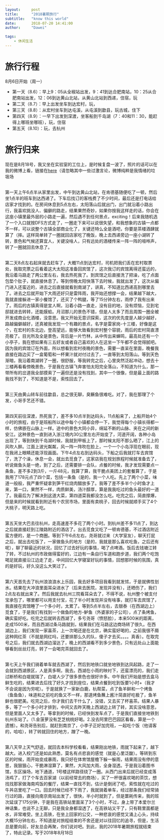 ```yaml
---
layout:     post
title:      "2018暑期旅行"
subtitle:   "know this world"
date:       2018-07-20 14:41:00
author:     "Dawei"

tags:
    - 休闲生活
---
```

# 旅行行程
8月6日开始（周一）
- 第一天（8.6）：早上9：05从全椒站出发，9：41到达合肥南站，10：25从合肥南站出发，12：06到达黄山北站，从黄山北站到西递，住宿，玩
- 第二天（8.7）：早上出发坐车到达宏村，玩，
- 第三天（8.8）：从宏村坐车到达屯溪，从屯溪到歙县，玩古城，住下
- 第四天（8.9）：一早下出发到深渡，坐客船到千岛湖（7：40和11：30，能赶得上哪班坐哪班），玩，住宿
- 第五天（8.10）：玩，去杭州

# 旅行归来
现在是8月18号，我又坐在实验室的工位上，是时候复盘一波了，照片的话可以在我的微博上看，链接在[here](https://weibo.com/u/2315024281?refer_flag=1005055010_)（请忽略其中一些过激言论，微博纯粹是我情绪的垃圾场

<br>第一天上午6点半从家里出发，中午到达黄山北站，在肯德基随便吃了一顿，然后坐1点半的班车到达西递了。下车后找订的客栈费了不少时间，最后还是打电话给店家才找到的。在房间休息到5点左右，太阳落山后就出门，出门就沿着小路出行，我喜欢挑没人、偏僻的路走，结果果然奇妙，如果你按我这样走的话，你会在这座小镇里最外层的小路走一遍，然后遇不到任何景点，exciting！后来我随机选了一个入口就按DFS方式走了，一圈走下来可以说很失望，和我想象的古镇一点都不一样，可以说整个古镇全部商业化了，关键还特么全是酒吧，你要是茶楼酒肆就算了（摔。这样简单转了一圈就回店家吃了晚饭，晚上去西递旁边一座小湖转了转，景色和气候还算宜人，关键没啥人，只有远处的酒楼传来一阵一阵的喧哗声，转了一圈就回去休息了。<br/>

<br>第二天8点左右起床就去赶车了，大概11点到达宏村，司机把我们丢在宏村取票处，我取完票之后看着这大太阳这准备回宾馆了，这次我订的宾馆离得还蛮远的，我沿着马路走了两公里左右，我去热死我了。到宾馆之后直接洗了把澡，吃了点面包垫个肚子，就直接休息了。等到傍晚太阳快落下去时候，我就出发了，这次从偏门进入还蛮近的，进去之后直接就看到南湖了，讲真，不知道比西递高到哪里去了。进去之后就开始下大雨还好只是雷阵雨，我开始还想撑一会，结果越下越大，我就直接躲进一家小餐馆了，还买了个鸭腿，等了15分钟左右，雨停了我有出来了。雨后的古镇真得是宜人啊，沿着小路一直走，没有目的地，没有烦恼，见到宅邸就进去转转，还能膜蛤。月沼那儿的景色不错，但是人太多了而且周围一圈全被开发成商业化酒楼，没意思。我又开始无意识探索，这次的优先度是人越少越好，路越偏僻越好，还真被我发现一个有趣的景点，名字是雷家岗-十三楼，好像是这个，在宏村的东北边，登高望远，能够大致看到宏村整个容貌，雨后的宏村简直漂亮极了。目光所及全是景色，背后是一片竹林，从中传出来蝉鸣，最高处还有一个小亭子，我在想如果有三五好友或者自己喜欢的人在这坐一下午都不会觉得腻吧。因为我的宾馆订在外面，所以想看到宏村夜晚的景色，需要一直呆在里面，晚餐我直接在路边买了一盒葡萄和一杯果汁就对付过去了，一直等到太阳落山。等到天色渐暗，我沿着南湖转了一圈，很舒服，等我转完之后，心里突然泛起冲动，想去十三楼再看看傍晚景色，于是我在古镇飞奔害怕太阳完全落山，不知道为什么，那一带所有的岔道我全部摸索了一遍但还是没有找到，其中一个很像，但是最上面的路我找不到了，不知道是不是，索性回去了。<br/>

<br>第三天由黄山转车前往歙县，总之很无聊，臭鳜鱼很难吃。对了，我在那理了个发，小哥手艺还不错。<br/>

<br>第四天前往深渡，热死我了，差不多10点半到达码头，11点船来了，上船开始4个小时的旅程，由于是班船所以途中每个小镇都会停一下，我觉得每个小镇长得都一样，仿佛嵌在山脉上一样。途中的景色大同小异，绵延不断的山脉、夹在之间的新安江。这种景色一直到进入浙江境内30公里左右开始变了，河道开阔，各种小岛出现了，等到快到千岛湖时候，我就到甲板上了，那时候太阳不那么晒了，江上的风吹人醉。江面上波光粼粼，风一阵一阵吹在脸上，一个一个小岛浮现在眼前，现在我闭上眼睛还能浮现画面。下午4点左右到达码头，下船之后我就打车去宾馆了，洗了个澡，休息一会，就出去觅食了，这家店我在规划旅程时候就准备去了，听说做鱼头是一绝，到了之后，还需要排一会队，点餐的时候，我才发现需要点一条鱼，差不多2到3斤，一斤48元，我算了算，我干脆点美团上的套餐算了，于是我用了178元点了四个菜，包括一条鱼（是的，我一个人吃。先上了两个小菜，味道一般般，我严重怀疑拿到笋干红烧肉醋放多了。我等了差不多半个小时鱼才上来，第一口，果然不一样，肉质鲜美，汤汁醇厚，算是我我吃过的鱼头最好的一道了。我最后为了解决到这道大菜，第四道菜我都没怎么吃。吃完之后，简直撑爆，但是来的时候就看到附近有个农贸市场，里面有卖桃子，回去时候就顺手买了4个大桃子，明天路上吃。<br/>

<br>第五天坐大巴去往杭州，走高速差不多花了两个小时。到杭州差不多11点了，到达之后就直接赶到江陵路附近的酒店了。出去觅食又吃了一顿肯德基，不过酒店附近蛮方便的，是一个商圈。等到下午6点左右，尧哥就过来（大学室友），聊天打屁之后，就出去吃饭了，一家做鱼头的地方（是的，我就是那么喜欢吃鱼，之后还有呢），聊了聊最近的状况，回忆了过去好玩的事情，喝了点啤酒。饭后去钱塘江转了转，不过杭州的市政做得蛮好的，江边有一条自行车道和跑步道，我们两个吃饱喝足就直接沿江边走了走，中间回忆大学寝室好玩的事情，回想那时候的氛围，真的是好玩，好久没这么大笑过了。<br/>

<br>第六天首先去了杭州浪浪浪水上乐园，我去好多项目我看到就发怵，于是就佛性划水。结果在大冲浪里面耳朵进水了（后来去医院，发现并没有），还晒伤了，我们2点左右就出来了。然后我就去杭州三院看耳朵去了，不得不说，杭州整个被支付宝承包了，哪里都可以用支付宝，花了半小时发现并没有啥事，就打车去宾馆了，我直接在宾馆睡了一个多小时，太累了。等到5点半左右，去银泰（在西湖边上）觅食了，于是我们有找到一个做鱼的地方-鲈鱼（外婆家的子公司），点了条烤鱼，确实蛮好吃。吃完之后就转去西湖了，多亏尧哥（愤怒脸），本来500米的距离，走成1500米，而且西湖过条马路就到，结果我们在马路这边商场转了很久。在西湖边上，我们发现一家喜茶，上一次喝还是在北京，确实蛮好喝的，之前我很不屑这种网红茶（不就是网红吗，还要排那么久的队，傻子才去买。。。。真香）。在取完号之后，我们就去西湖边溜达了，晚上的西湖看不到多少景色，只有远处山上面能够看到丝丝灯亮，转了一会喝完茶就回去了。<br/>

<br>第七天上午我们骑着单车就去西湖了，然后到地铁口就坐地铁到达凤起路，走了一会就到西湖景区，人是真多啊，我去。西湖在小雨的映衬下，还蛮漂亮的，我们走过断桥和白堤就瑞了，白堤人少了很多景色也很好许多。中午我们开始是想去盒马鲜生吃的，结果进去后找了好久才找到座位，结果点餐到吃到饭要1小时+（我才不会说是因为穷呢）。于是就换了一家新白鹿，杭帮菜，点了鱼羊鲜和一个烤鱼（鱼鱼鱼），味道和之前吃的鱼又不一样，那道烤鱼蘸上酱汁简直好吃极了，鱼羊鲜也很肥美。吃完之后，你才我们去干什么了，没错，又去买了杯喜茶。结果人暴多，等了一个多小时才排到，中间又去昨天晚上西湖边上转了转，其实没啥意思，但是里面人又太多了。等拿到的时候，已经快到发车点了，于是我们直接坐地铁到杭州东站了。（1.金菠萝没有芝芝桃桃好喝。2.没去阿里巴巴园区看看，算是一个遗憾）。和尧哥告别后，就赶到南京了，小李子正好加完班，一起吃个饭（他请客的，哈哈），转了转就回住的地方，蹭了一晚。<br/>

<br>第八天早上天气舒适，就回去本科学校看看，结果刚出地铁，雨就下起来了，越下越大。进入校门还是如此熟悉，莫名有点悲哀的感觉（就是心里泛酸）。等转到东区的时候，雨开始变成暴雨，我只好在体育馆屋檐下躲一躲雨，结果雨没有停的意思，我狠狠心，干脆淋湿算了，果然，大风加大雨，全身湿透。于是我沿着图书馆，东区操场，地下通道，1号楼这样路径绕了一圈。从西门出来后就已经变成落汤鸡了，打了个车去百家湖（以前经常去的商场），买了一杯很喜欢喝的茶饮，想找找那家做海南鸡饭的餐厅，结果一直找不到，估计是倒闭了吧，索性就在吃过的牛丼店里吃了一口。回去时候已经不下雨了，我就骑着单车，经过那条我们经常骑行过的路，直接向南京南站出发了，很快，半小时就到了，但是噩耗传来，我的班次延误了175分钟，于是我在高铁站里面呆了3个小时，不过，身上带了本爱尔兰神话集，也说不上无聊，只是我全身都湿透了，在高铁站又干了，只有鞋里面都是水，非常难受。坐上高铁，在坐上回家的公交，一种悲哀的感觉又涌上心头，持续大概15分钟左右，不知道是对旅程结束的不舍还是对以往回忆的追寻，但是，生活总是要向前，好友总会再聚，你们说对吧。到此，我的2018年暑期旅程就结束了，特此记录。写于2018年8月18日<br/>